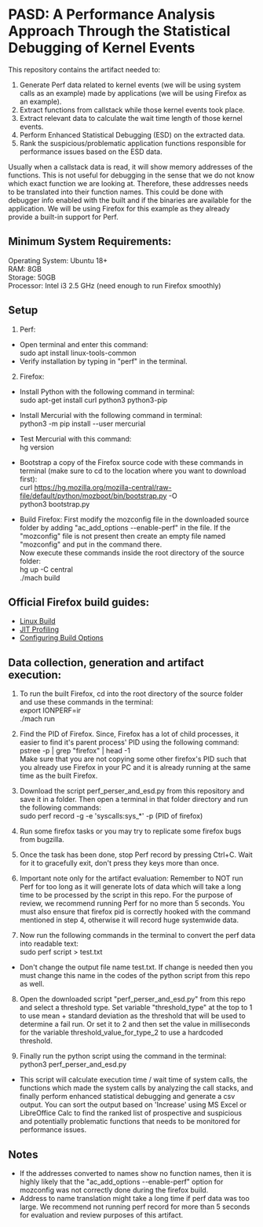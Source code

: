 # PASD: A Performance Analysis Approach Through the Statistical Debugging of Kernel Events

This repository contains the artifact needed to:
1. Generate Perf data related to kernel events (we will be using system calls as an example) made by applications (we will be using Firefox as an example).
2. Extract functions from callstack while those kernel events took place.
3. Extract relevant data to calculate the wait time length of those kernel events.
4. Perform Enhanced Statistical Debugging (ESD) on the extracted data.
5. Rank the suspicious/problematic application functions responsible for performance issues based on the ESD data.

Usually when a callstack data is read, it will show memory addresses of the functions. This is not useful for debugging in the sense that we do not know which exact function we are looking at. Therefore, these addresses needs to be translated into their function names. This could be done with debugger info enabled with the built and if the binaries are available for the application. We will be using Firefox for this example as they already provide a built-in support for Perf.

## Minimum System Requirements:

Operating System: Ubuntu 18+\
RAM: 8GB\
Storage: 50GB\
Processor: Intel i3 2.5 GHz (need enough to run Firefox smoothly)

## Setup

1. Perf:
- Open terminal and enter this command:\
  sudo apt install linux-tools-common
- Verify installation by typing in "perf" in the terminal.

2. Firefox:
- Install Python with the following command in terminal:\
  sudo apt-get install curl python3 python3-pip
  
- Install Mercurial with the following command in terminal:\
  python3 -m pip install --user mercurial
  
- Test Mercurial with this command:\
  hg version
- Bootstrap a copy of the Firefox source code with these commands in terminal (make sure to cd to the location where you want to download first):\
  curl https://hg.mozilla.org/mozilla-central/raw-file/default/python/mozboot/bin/bootstrap.py -O\
  python3 bootstrap.py
  
- Build Firefox:
  First modify the mozconfig file in the downloaded source folder by adding "ac_add_options --enable-perf" in the file. If the "mozconfig" file is not present then create an empty file named "mozconfig" and put in the command there.\
  Now execute these commands inside the root directory of the source folder:\
  hg up -C central\
  ./mach build

## Official Firefox build guides:

- [Linux Build](https://firefox-source-docs.mozilla.org/setup/linux_build.html)
- [JIT Profiling](https://firefox-source-docs.mozilla.org/performance/jit_profiling_with_perf.html)
- [Configuring Build Options](https://firefox-source-docs.mozilla.org/setup/configuring_build_options.html)

## Data collection, generation and artifact execution:

1. To run the built Firefox, cd into the root directory of the source folder and use these commands in the terminal:\
  export IONPERF=ir\
  ./mach run

2. Find the PID of Firefox. Since, Firefox has a lot of child processes, it easier to find it's parent process' PID using the following command:\
   pstree -p | grep "firefox" | head -1\
   Make sure that you are not copying some other firefox's PID such that you already use Firefox in your PC and it is already running at the same time as the built Firefox.

4. Download the script perf_perser_and_esd.py from this repository and save it in a folder. Then open a terminal in that folder directory and run the following commands:\
  sudo perf record -g -e 'syscalls:sys_*' -p (PID of firefox)

5. Run some firefox tasks or you may try to replicate some firefox bugs from bugzilla.

6. Once the task has been done, stop Perf record by pressing Ctrl+C. Wait for it to gracefully exit, don't press they keys more than once.
   
7. Important note only for the artifact evaluation: Remember to NOT run Perf for too long as it will generate lots of data which will take a long time to be processed by the script in this repo. For the purpose of review, we recommend running Perf for no more than 5 seconds. You must also ensure that firefox pid is correctly hooked with the command mentioned in step 4, otherwise it will record huge systemwide data.

9. Now run the following commands in the terminal to convert the perf data into readable text:\
   sudo perf script > test.txt
- Don't change the output file name test.txt. If change is needed then you must change this name in the codes of the python script from this repo as well.

8. Open the downloaded script "perf_perser_and_esd.py" from this repo and select a threshold type. Set variable "threshold_type" at the top to 1 to use mean + standard deviation as the threshold that will be used to determine a fail run. Or set it to 2 and then set the value in milliseconds for the variable threshold_value_for_type_2 to use a hardcoded threshold.

9. Finally run the python script using the command in the terminal:\
  python3 perf_perser_and_esd.py
- This script will calculate execution time / wait time of system calls, the functions which made the system calls by analyzing the call stacks, and finally perform enhanced statistical debugging and generate a csv output. You can sort the output based on 'Increase' using MS Excel or LibreOffice Calc to find the ranked list of prospective and suspicious and potentially problematic functions that needs to be monitored for performance issues.

## Notes
- If the addresses converted to names show no function names, then it is highly likely that the "ac_add_options --enable-perf" option for mozconfig was not correctly done during the firefox build.
- Address to name translation might take a long time if perf data was too large. We recommend not running perf record for more than 5 seconds for evaluation and review purposes of this artifact.
